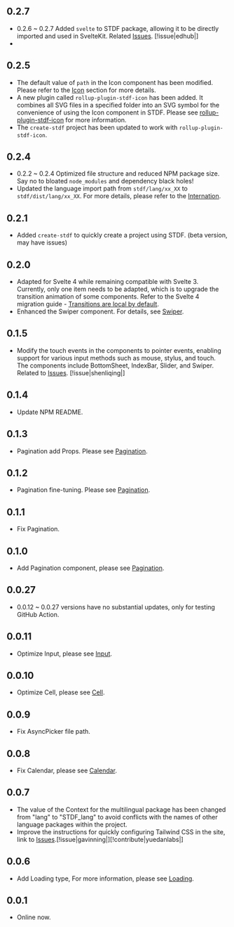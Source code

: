## 0.2.7

- 0.2.6 ~ 0.2.7 Added `svelte` to STDF package, allowing it to be directly imported and used in SvelteKit. Related [Issues](https://github.com/dufu1991/stdf/issues/9). [!issue|edhub|]
- 
## 0.2.5

- The default value of `path` in the Icon component has been modified. Please refer to the [Icon](https://stdf.design/#/components?nav=icon&tab=4) section for more details.
- A new plugin called `rollup-plugin-stdf-icon` has been added. It combines all SVG files in a specified folder into an SVG symbol for the convenience of using the Icon component in STDF. Please see [rollup-plugin-stdf-icon](https://www.npmjs.com/package/rollup-plugin-stdf-icon) for more information.
- The `create-stdf` project has been updated to work with `rollup-plugin-stdf-icon`.

## 0.2.4

- 0.2.2 ~ 0.2.4 Optimized file structure and reduced NPM package size. Say no to bloated `node_modules` and dependency black holes!
- Updated the language import path from `stdf/lang/xx_XX` to `stdf/dist/lang/xx_XX`. For more details, please refer to the [Internation](https://stdf.design/#/guide?nav=internation).

## 0.2.1

-   Added `create-stdf` to quickly create a project using STDF. (beta version, may have issues)

## 0.2.0

-   Adapted for Svelte 4 while remaining compatible with Svelte 3. Currently, only one item needs to be adapted, which is to upgrade the transition animation of some components. Refer to the Svelte 4 migration guide - [Transitions are local by default](https://svelte.dev/docs/v4-migration-guide#transitions-are-local-by-default).
-   Enhanced the Swiper component. For details, see [Swiper](https://stdf.design/#/components?nav=swiper&tab=4).

## 0.1.5

-   Modify the touch events in the components to pointer events, enabling support for various input methods such as mouse, stylus, and touch. The components include BottomSheet, IndexBar, Slider, and Swiper. Related to [Issues](https://github.com/dufu1991/stdf/issues/5). [!issue|shenliqing|]

## 0.1.4

-   Update NPM README.

## 0.1.3

-   Pagination add Props. Please see [Pagination](https://stdf.design/#/components?nav=pagination&tab=4).

## 0.1.2

-   Pagination fine-tuning. Please see [Pagination](https://stdf.design/#/components?nav=pagination&tab=4).

## 0.1.1

-   Fix Pagination.

## 0.1.0

-   Add Pagination component, please see [Pagination](https://stdf.design/#/components?nav=pagination&tab=0).

## 0.0.27

-   0.0.12 ~ 0.0.27 versions have no substantial updates, only for testing GitHub Action.

## 0.0.11

-   Optimize Input, please see [Input](https://stdf.design/#/components?nav=input&tab=4).

## 0.0.10

-   Optimize Cell, please see [Cell](https://stdf.design/#/components?nav=cell&tab=4).

## 0.0.9

-   Fix AsyncPicker file path.

## 0.0.8

-   Fix Calendar, please see [Calendar](https://stdf.design/#/components?nav=calendar&tab=4).

## 0.0.7

-   The value of the Context for the multilingual package has been changed from "lang" to "STDF_lang" to avoid conflicts with the names of other language packages within the project.
-   Improve the instructions for quickly configuring Tailwind CSS in the site, link to [Issues](https://github.com/dufu1991/stdf/issues/1).[!issue|gavinning|][!contribute|yuedanlabs|]

## 0.0.6

-   Add Loading type, For more information, please see [Loading](https://stdf.design/#/components?nav=loading&tab=4).

## 0.0.1

-   Online now.
